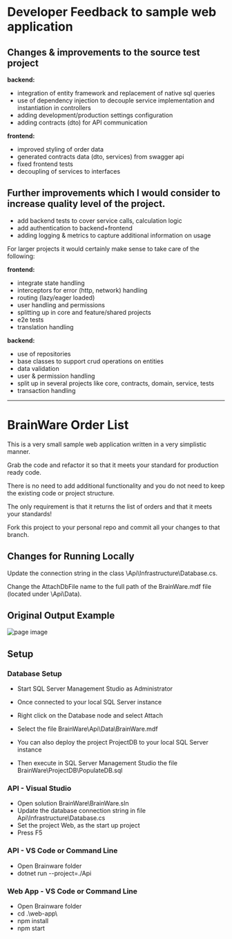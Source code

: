 # Developer Feedback to sample web application

## Changes & improvements to the source test project

**backend:**

- integration of entity framework and replacement of native sql queries
- use of dependency injection to decouple service implementation and instantiation in controllers
- adding development/production settings configuration
- adding contracts (dto) for API communication

**frontend:**

- improved styling of order data
- generated contracts data (dto, services) from swagger api
- fixed frontend tests
- decoupling of services to interfaces

## Further improvements which I would consider to increase quality level of the project.

- add backend tests to cover service calls, calculation logic
- add authentication to backend+frontend
- adding logging & metrics to capture additional information on usage

For larger projects it would certainly make sense to take care of the following:

**frontend:**

- integrate state handling
- interceptors for error (http, network) handling
- routing (lazy/eager loaded)
- user handling and permissions
- splitting up in core and feature/shared projects
- e2e tests
- translation handling

**backend:**

- use of repositories
- base classes to support crud operations on entities
- data validation
- user & permission handling
- split up in several projects like core, contracts, domain, service, tests
- transaction handling

---

# BrainWare Order List

This is a very small sample web application written in a very simplistic manner.

Grab the code and refactor it so that it meets your standard for production ready code.

There is no need to add additional functionality and you do not need to keep the existing code or project structure.

The only requirement is that it returns the list of orders and that it meets your standards!

Fork this project to your personal repo and commit all your changes to that branch.

## Changes for Running Locally

Update the connection string in the class <project root>\Api\Infrastructure\Database.cs.

Change the AttachDbFile name to the full path of the BrainWare.mdf file (located under <project root>\Api\Data\).

## Original Output Example

![page image](output.GIF?raw=true)

## Setup

### Database Setup

- Start SQL Server Management Studio as Administrator
- Once connected to your local SQL Server instance
- Right click on the Database node and select Attach
- Select the file BrainWare\Api\Data\BrainWare.mdf

- You can also deploy the project ProjectDB to your local SQL Server instance
- Then execute in SQL Server Management Studio the file BrainWare\ProjectDB\PopulateDB.sql

### API - Visual Studio

- Open solution BrainWare\BrainWare.sln
- Update the database connection string in file Api\Infrastructure\Database.cs
- Set the project Web, as the start up project
- Press F5

### API - VS Code or Command Line

- Open Brainware folder
- dotnet run --project=./Api

### Web App - VS Code or Command Line

- Open Brainware folder
- cd .\web-app\
- npm install
- npm start
